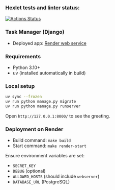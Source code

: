 ### Hexlet tests and linter status:
[![Actions Status](https://github.com/RustemYeldessov/python-project-52/actions/workflows/hexlet-check.yml/badge.svg)](https://github.com/RustemYeldessov/python-project-52/actions)

### Task Manager (Django)

- Deployed app: [Render web service](https://your-render-domain.onrender.com)

### Requirements

- Python 3.10+
- uv (installed automatically in build)

### Local setup

```bash
uv sync --frozen
uv run python manage.py migrate
uv run python manage.py runserver
```

Open `http://127.0.0.1:8000/` to see the greeting.

### Deployment on Render

- Build command: `make build`
- Start command: `make render-start`

Ensure environment variables are set:

- `SECRET_KEY`
- `DEBUG` (optional)
- `ALLOWED_HOSTS` (should include `webserver`)
- `DATABASE_URL` (PostgreSQL)